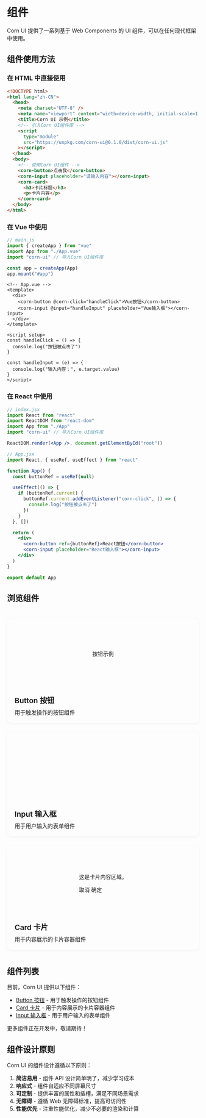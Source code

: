 # 组件

Corn UI 提供了一系列基于 Web Components 的 UI 组件，可以在任何现代框架中使用。

## 组件使用方法

### 在 HTML 中直接使用

```html
<!DOCTYPE html>
<html lang="zh-CN">
  <head>
    <meta charset="UTF-8" />
    <meta name="viewport" content="width=device-width, initial-scale=1.0" />
    <title>Corn UI 示例</title>
    <!-- 引入Corn UI组件库 -->
    <script
      type="module"
      src="https://unpkg.com/corn-ui@0.1.0/dist/corn-ui.js"
    ></script>
  </head>
  <body>
    <!-- 使用Corn UI组件 -->
    <corn-button>点击我</corn-button>
    <corn-input placeholder="请输入内容"></corn-input>
    <corn-card>
      <h3>卡片标题</h3>
      <p>卡片内容</p>
    </corn-card>
  </body>
</html>
```

### 在 Vue 中使用

```js
// main.js
import { createApp } from "vue"
import App from "./App.vue"
import "corn-ui" // 导入Corn UI组件库

const app = createApp(App)
app.mount("#app")
```

```vue
<!-- App.vue -->
<template>
  <div>
    <corn-button @corn-click="handleClick">Vue按钮</corn-button>
    <corn-input @input="handleInput" placeholder="Vue输入框"></corn-input>
  </div>
</template>

<script setup>
const handleClick = () => {
  console.log("按钮被点击了")
}

const handleInput = (e) => {
  console.log("输入内容：", e.target.value)
}
</script>
```

### 在 React 中使用

```jsx
// index.jsx
import React from "react"
import ReactDOM from "react-dom"
import App from "./App"
import "corn-ui" // 导入Corn UI组件库

ReactDOM.render(<App />, document.getElementById("root"))
```

```jsx
// App.jsx
import React, { useRef, useEffect } from "react"

function App() {
  const buttonRef = useRef(null)

  useEffect(() => {
    if (buttonRef.current) {
      buttonRef.current.addEventListener("corn-click", () => {
        console.log("按钮被点击了")
      })
    }
  }, [])

  return (
    <div>
      <corn-button ref={buttonRef}>React按钮</corn-button>
      <corn-input placeholder="React输入框"></corn-input>
    </div>
  )
}

export default App
```

## 浏览组件

<div class="component-grid">
  <a href="/components/button" class="component-item">
    <div class="component-preview">
      <corn-button>按钮示例</corn-button>
    </div>
    <div class="component-info">
      <h3>Button 按钮</h3>
      <p class="component-desc">用于触发操作的按钮组件</p>
    </div>
  </a>
  
  <a href="/components/input" class="component-item">
    <div class="component-preview">
      <corn-input placeholder="输入框示例"></corn-input>
    </div>
    <div class="component-info">
      <h3>Input 输入框</h3>
      <p class="component-desc">用于用户输入的表单组件</p>
    </div>
  </a>
  
  <a href="/components/card" class="component-item">
    <div class="component-preview">
      <corn-card header="带页脚的卡片" show-footer>
        <p>这是卡片内容区域。</p>
        <div slot="footer">
          <corn-button type="secondary">取消</corn-button>
          <corn-button>确定</corn-button>
        </div>
      </corn-card>
    </div>
    <div class="component-info">
      <h3>Card 卡片</h3>
      <p class="component-desc">用于内容展示的卡片容器组件</p>
    </div>
  </a>
</div>

<style>
.component-grid {
  display: grid;
  grid-template-columns: repeat(auto-fill, minmax(280px, 1fr));
  gap: 24px;
  margin: 40px 0;
}

.component-item {
  display: flex;
  flex-direction: column;
  border-radius: 12px;
  background-color: var(--vp-c-bg-soft);
  border: 1px solid var(--vp-c-divider);
  overflow: hidden;
  text-decoration: none !important;
  color: inherit;
  transition: all 0.3s cubic-bezier(0.4, 0, 0.2, 1);
  box-shadow: 0 2px 8px rgba(0, 0, 0, 0.05);
}

.component-item:hover {
  box-shadow: 0 12px 20px rgba(0, 0, 0, 0.08);
  border-color: var(--vp-c-brand-light);
}

.component-preview {
  display: flex;
  align-items: center;
  justify-content: center;
  padding: 32px 20px;
  background: linear-gradient(135deg, rgba(var(--vp-c-brand-rgb), 0.05), rgba(var(--vp-c-brand-rgb), 0.15));
  min-height: 120px;
  border-bottom: 1px dashed var(--vp-c-divider);
}

.component-info {
  padding: 16px 20px;
}

.component-info h3 {
  margin: 0 0 8px 0;
  font-size: 1.2rem;
  font-weight: 600;
  color: var(--vp-c-text-1);
}

.component-desc {
  margin: 0;
  font-size: 0.9rem;
  color: var(--vp-c-text-2);
  line-height: 1.5;
}

@media (max-width: 640px) {
  .component-grid {
    grid-template-columns: 1fr;
  }
}
</style>

## 组件列表

目前，Corn UI 提供以下组件：

- [Button 按钮](/components/button) - 用于触发操作的按钮组件
- [Card 卡片](/components/card) - 用于内容展示的卡片容器组件
- [Input 输入框](/components/input) - 用于用户输入的表单组件

更多组件正在开发中，敬请期待！

## 组件设计原则

Corn UI 的组件设计遵循以下原则：

1. **简洁易用** - 组件 API 设计简单明了，减少学习成本
2. **响应式** - 组件自适应不同屏幕尺寸
3. **可定制** - 提供丰富的属性和插槽，满足不同场景需求
4. **无障碍** - 遵循 Web 无障碍标准，提高可访问性
5. **性能优先** - 注重性能优化，减少不必要的渲染和计算
